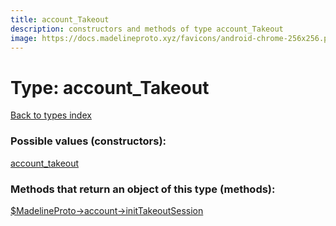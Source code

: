 ```yaml
---
title: account_Takeout
description: constructors and methods of type account_Takeout
image: https://docs.madelineproto.xyz/favicons/android-chrome-256x256.png
---
```

# Type: account\_Takeout  
[Back to types index](index.md)



### Possible values (constructors):

[account\_takeout](../constructors/account_takeout.md)  



### Methods that return an object of this type (methods):

[$MadelineProto->account->initTakeoutSession](../methods/account_initTakeoutSession.md)  



